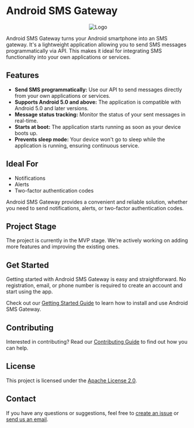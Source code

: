 # Android SMS Gateway

<div align="center">
    <img src="/assets/logo.png" alt="Logo">
</div>

Android SMS Gateway turns your Android smartphone into an SMS gateway. It's a lightweight application allowing you to send SMS messages programmatically via API. This makes it ideal for integrating SMS functionality into your own applications or services.

## Features

- **Send SMS programmatically:** Use our API to send messages directly from your own applications or services.
- **Supports Android 5.0 and above:** The application is compatible with Android 5.0 and later versions.
- **Message status tracking:** Monitor the status of your sent messages in real-time.
- **Starts at boot:** The application starts running as soon as your device boots up.
- **Prevents sleep mode:** Your device won't go to sleep while the application is running, ensuring continuous service.

## Ideal For

- Notifications
- Alerts
- Two-factor authentication codes

Android SMS Gateway provides a convenient and reliable solution, whether you need to send notifications, alerts, or two-factor authentication codes.

## Project Stage

The project is currently in the MVP stage. We're actively working on adding more features and improving the existing ones.

## Get Started

Getting started with Android SMS Gateway is easy and straightforward. No registration, email, or phone number is required to create an account and start using the app. 

Check out our [Getting Started Guide](getting-started.md) to learn how to install and use Android SMS Gateway.

## Contributing

Interested in contributing? Read our [Contributing Guide](contributing.md) to find out how you can help.

## License

This project is licensed under the [Apache License 2.0](license.md).

## Contact

If you have any questions or suggestions, feel free to [create an issue](https://github.com/capcom6/android-sms-gateway/issues/new) or [send us an email](mailto:i@capcom.me).